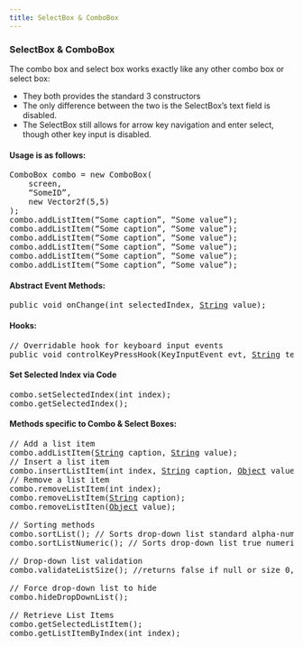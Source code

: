 ```yaml
---
title: SelectBox & ComboBox
---
```

<h3 class="sectionedit1" id="selectbox_combobox">SelectBox &amp; ComboBox</h3>
<div class="level3">

<p>
The combo box and select box works exactly like any other combo box or select box:
</p>
<ul>
<li class="level1"><div class="li"> They both provides the standard 3 constructors</div>
</li>
<li class="level1"><div class="li"> The only difference between the two is the SelectBox’s text field is disabled.</div>
</li>
<li class="level1"><div class="li"> The SelectBox still allows for arrow key navigation and enter select, though other key input is disabled.</div>
</li>
</ul>

</div>

<h4 id="usage_is_as_follows">Usage is as follows:</h4>
<div class="level4">
<pre class="code java">ComboBox combo <span class="sy0">=</span> <span class="kw1">new</span> ComboBox<span class="br0">(</span>
    screen,
    “SomeID”,
    <span class="kw1">new</span> Vector2f<span class="br0">(</span><span class="nu0">5</span>,<span class="nu0">5</span><span class="br0">)</span>
<span class="br0">)</span><span class="sy0">;</span>
combo.<span class="me1">addListItem</span><span class="br0">(</span>“Some caption”, “Some value”<span class="br0">)</span><span class="sy0">;</span>
combo.<span class="me1">addListItem</span><span class="br0">(</span>“Some caption”, “Some value”<span class="br0">)</span><span class="sy0">;</span>
combo.<span class="me1">addListItem</span><span class="br0">(</span>“Some caption”, “Some value”<span class="br0">)</span><span class="sy0">;</span>
combo.<span class="me1">addListItem</span><span class="br0">(</span>“Some caption”, “Some value”<span class="br0">)</span><span class="sy0">;</span>
combo.<span class="me1">addListItem</span><span class="br0">(</span>“Some caption”, “Some value”<span class="br0">)</span><span class="sy0">;</span>
combo.<span class="me1">addListItem</span><span class="br0">(</span>“Some caption”, “Some value”<span class="br0">)</span><span class="sy0">;</span></pre>

</div>

<h4 id="abstract_event_methods">Abstract Event Methods:</h4>
<div class="level4">
<pre class="code java"><span class="kw1">public</span> <span class="kw4">void</span> onChange<span class="br0">(</span><span class="kw4">int</span> selectedIndex, <a href="http://www.google.com/search?hl=en&amp;q=allinurl%3Adocs.oracle.com+javase+docs+api+string"><span class="kw3">String</span></a> value<span class="br0">)</span><span class="sy0">;</span></pre>

</div>

<h4 id="hooks">Hooks:</h4>
<div class="level4">
<pre class="code java"><span class="co1">// Overridable hook for keyboard input events</span>
<span class="kw1">public</span> <span class="kw4">void</span> controlKeyPressHook<span class="br0">(</span>KeyInputEvent evt, <a href="http://www.google.com/search?hl=en&amp;q=allinurl%3Adocs.oracle.com+javase+docs+api+string"><span class="kw3">String</span></a> text<span class="br0">)</span> <span class="br0">{</span>  <span class="br0">}</span></pre>

</div>

<h4 id="set_selected_index_via_code">Set Selected Index via Code</h4>
<div class="level4">
<pre class="code java">combo.<span class="me1">setSelectedIndex</span><span class="br0">(</span><span class="kw4">int</span> index<span class="br0">)</span><span class="sy0">;</span>
combo.<span class="me1">getSelectedIndex</span><span class="br0">(</span><span class="br0">)</span><span class="sy0">;</span></pre>

</div>

<h4 id="methods_specific_to_combo_select_boxes">Methods specific to Combo &amp; Select Boxes:</h4>
<div class="level4">
<pre class="code java"><span class="co1">// Add a list item</span>
combo.<span class="me1">addListItem</span><span class="br0">(</span><a href="http://www.google.com/search?hl=en&amp;q=allinurl%3Adocs.oracle.com+javase+docs+api+string"><span class="kw3">String</span></a> caption, <a href="http://www.google.com/search?hl=en&amp;q=allinurl%3Adocs.oracle.com+javase+docs+api+string"><span class="kw3">String</span></a> value<span class="br0">)</span><span class="sy0">;</span>
<span class="co1">// Insert a list item</span>
combo.<span class="me1">insertListItem</span><span class="br0">(</span><span class="kw4">int</span> index, <a href="http://www.google.com/search?hl=en&amp;q=allinurl%3Adocs.oracle.com+javase+docs+api+string"><span class="kw3">String</span></a> caption, <a href="http://www.google.com/search?hl=en&amp;q=allinurl%3Adocs.oracle.com+javase+docs+api+object"><span class="kw3">Object</span></a> value<span class="br0">)</span><span class="sy0">;</span>
<span class="co1">// Remove a list item</span>
combo.<span class="me1">removeListItem</span><span class="br0">(</span><span class="kw4">int</span> index<span class="br0">)</span><span class="sy0">;</span>
combo.<span class="me1">removeListItem</span><span class="br0">(</span><a href="http://www.google.com/search?hl=en&amp;q=allinurl%3Adocs.oracle.com+javase+docs+api+string"><span class="kw3">String</span></a> caption<span class="br0">)</span><span class="sy0">;</span>
combo.<span class="me1">removeListIten</span><span class="br0">(</span><a href="http://www.google.com/search?hl=en&amp;q=allinurl%3Adocs.oracle.com+javase+docs+api+object"><span class="kw3">Object</span></a> value<span class="br0">)</span><span class="sy0">;</span>
 
<span class="co1">// Sorting methods</span>
combo.<span class="me1">sortList</span><span class="br0">(</span><span class="br0">)</span><span class="sy0">;</span> <span class="co1">// Sorts drop-down list standard alpha-numeric</span>
combo.<span class="me1">sortListNumeric</span><span class="br0">(</span><span class="br0">)</span><span class="sy0">;</span> <span class="co1">// Sorts drop-down list true numeric</span>
 
<span class="co1">// Drop-down list validation</span>
combo.<span class="me1">validateListSize</span><span class="br0">(</span><span class="br0">)</span><span class="sy0">;</span> <span class="co1">//returns false if null or size 0, else returns true;</span>
 
<span class="co1">// Force drop-down list to hide</span>
combo.<span class="me1">hideDropDownList</span><span class="br0">(</span><span class="br0">)</span><span class="sy0">;</span>
 
<span class="co1">// Retrieve List Items</span>
combo.<span class="me1">getSelectedListItem</span><span class="br0">(</span><span class="br0">)</span><span class="sy0">;</span>
combo.<span class="me1">getListItemByIndex</span><span class="br0">(</span><span class="kw4">int</span> index<span class="br0">)</span><span class="sy0">;</span></pre>

</div>

